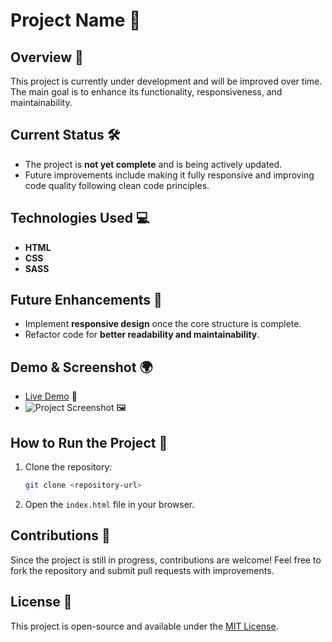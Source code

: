 # Project Name 🚀

## Overview 📌
This project is currently under development and will be improved over time. The main goal is to enhance its functionality, responsiveness, and maintainability.

## Current Status 🛠️
- The project is **not yet complete** and is being actively updated.
- Future improvements include making it fully responsive and improving code quality following clean code principles.

## Technologies Used 💻
- **HTML**
- **CSS**
- **SASS**

## Future Enhancements 🔮
- Implement **responsive design** once the core structure is complete.
- Refactor code for **better readability and maintainability**.

## Demo & Screenshot 🌍
- [Live Demo](#) 🔗
- ![Project Screenshot](#) 🖼️

## How to Run the Project 🚀
1. Clone the repository:
   ```sh
   git clone <repository-url>
   ```
2. Open the `index.html` file in your browser.

## Contributions 🤝
Since the project is still in progress, contributions are welcome! Feel free to fork the repository and submit pull requests with improvements.

## License 📜
This project is open-source and available under the [MIT License](LICENSE).


